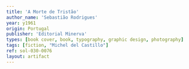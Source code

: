 ```yaml
---
title: 'A Morte de Tristão'
author_name: 'Sebastião Rodrigues'
year: y1961
origin: Portugal
publisher: 'Editorial Minerva'
types: [book cover, book, typography, graphic design, photography]
tags: [fiction, "Michel del Castillo"]
ref: sol-030-0076
layout: artifact
---
```

